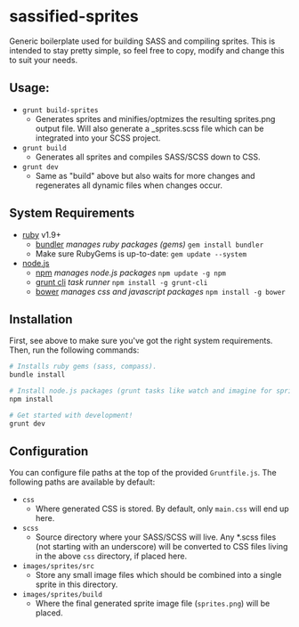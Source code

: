 # sassified-sprites
Generic boilerplate used for building SASS and compiling sprites. This is intended to stay pretty simple, so feel free to copy, modify and change this to suit your needs.



## Usage:

* `grunt build-sprites`
	* Generates sprites and minifies/optmizes the resulting sprites.png output file. Will also generate a _sprites.scss file which can be integrated into your SCSS project.
* `grunt build`
	* Generates all sprites and compiles SASS/SCSS down to CSS.
* `grunt dev`
	* Same as "build" above but also waits for more changes and regenerates all dynamic files when changes occur.


## System Requirements

* [ruby](https://www.ruby-lang.org/) v1.9+
    * [bundler](http://bundler.io/) *manages ruby packages (gems)* `gem install bundler`
    * Make sure RubyGems is up-to-date: `gem update --system`
* [node.js](http://nodejs.org/)
    * [npm](https://npmjs.org/) *manages node.js packages* `npm update -g npm`
    * [grunt cli](http://gruntjs.com/) *task runner* `npm install -g grunt-cli`
    * [bower](http://bower.io/) *manages css and javascript packages* `npm install -g bower`

## Installation

First, see above to make sure you've got the right system requirements. Then, run the following commands:

```bash
# Installs ruby gems (sass, compass).
bundle install

# Install node.js packages (grunt tasks like watch and imagine for sprites/minification)
npm install

# Get started with development!
grunt dev
```

## Configuration

You can configure file paths at the top of the provided `Gruntfile.js`. The following paths are available by default:

* `css`
	* Where generated CSS is stored. By default, only `main.css` will end up here.
* `scss`
	*  Source directory where your SASS/SCSS will live. Any *.scss files (not starting with an underscore) will be converted to CSS files living in the above `css` directory, if placed here.
*  `images/sprites/src`
	*  Store any small image files which should be combined into a single sprite in this directory.
*  `images/sprites/build`
	*  Where the final generated sprite image file (`sprites.png`) will be placed.  

